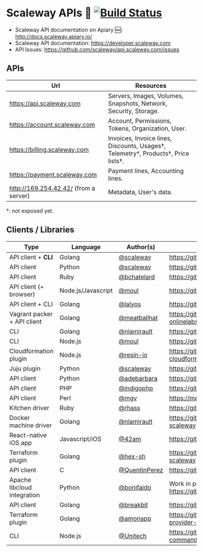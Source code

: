 # Scaleway APIs :pencil: [![Build Status](https://travis-ci.org/scaleway/api.scaleway.com.svg?branch=master)](https://travis-ci.org/scaleway/api.scaleway.com)

* Scaleway API documentation on Apiary :new:: http://docs.scaleway.apiary.io/
* Scaleway API documentation: https://developer.scaleway.com
* API Issues: https://github.com/scaleway/api.scaleway.com/issues

## APIs

Url                                   | Resources
--------------------------------------|--------------------------------------------------------------------
https://api.scaleway.com              | Servers, Images, Volumes, Snapshots, Network, Security, Storage.
https://account.scaleway.com          | Account, Permissions, Tokens, Organization, User.
https://billing.scaleway.com          | Invoices, Invoice lines, Discounts, Usages†, Telemetry†, Products†, Price lists†.
https://payment.scaleway.com          | Payment lines, Accounting lines.
http://169.254.42.42/ (from a server) | Metadata, User's data.

†: not exposed yet.

## Clients / Libraries

Type                        |  Language          | Author(s)                                        | URL
----------------------------|--------------------|--------------------------------------------------|---------------
API client + **CLI**        | Golang             | [@scaleway](https://github.com/scaleway)         | https://github.com/scaleway/scaleway-cli
API client                  | Python             | [@scaleway](https://github.com/scaleway)         | https://github.com/scaleway/python-scaleway
API client                  | Ruby               | [@bchatelard](https://github.com/bchatelard)     | https://github.com/bchatelard/scaleway-ruby
API client (+ browser)      | Node.js/Javascript | [@moul](https://github.com/moul)                 | https://github.com/moul/node-scaleway
API client + CLI            | Golang             | [@lalyos](https://github.com/lalyos)             | https://github.com/lalyos/onlabs
Vagrant packer + API client | Golang             | [@meatballhat](https://github.com/meatballhat)   | https://github.com/meatballhat/packer-builder-onlinelabs/
CLI                         | Golang             | [@nlamirault](https://github.com/nlamirault)     | https://github.com/nlamirault/go-scaleway
CLI                         | Node.js            | [@moul](https://github.com/moul)                 | https://github.com/moul/scaleway-cli-node
Cloudformation plugin       | Node.js            | [@resin-io](https://github.com/resin-io)         | https://github.com/resin-io/onlinelabs-cloudformation
Juju plugin                 | Python             | [@scaleway](https://github.com/scaleway)         | https://github.com/scaleway/juju-scaleway
API client                  | Python             | [@adebarbara](https://github.com/adebarbara)     | https://github.com/adebarbara/olpy
API client                  | PHP                | [@indigophp](https://github.com/indigophp)       | https://github.com/indigophp/scaleway
API client                  | Perl               | [@mgv](https://github.com/mgv)                   | https://metacpan.org/pod/WebService::Scaleway
Kitchen driver              | Ruby               | [@rhass](https://github.com/rhass)               | https://github.com/rhass/kitchen-scaleway
Docker machine driver       | Golang             | [@nlamirault](https://github.com/nlamirault)     | https://github.com/nlamirault/docker-machine-scaleway
React-native iOS app        | Javascript/iOS     | [@42am](https://github.com/42am)                 | https://github.com/42am/scaleway-ios
Terraform plugin            | Golang             | [@hex-sh](https://github.com/hex-sh)             | https://github.com/hex-sh/terraform-provider-scaleway
API client                  | C                  | [@QuentinPerez](https://github.com/QuentinPerez) | https://github.com/QuentinPerez/C-Scaleway
Apache libcloud integration | Python             | [@bonifaido](https://github.com/bonifaido)       | Work in progree at: https://github.com/apache/libcloud/pull/777
API client                  | Golang             | [@breakbit](https://github.com/breakbit)         | https://github.com/breakbit/scaleway
Terraform plugin            | Golang             | [@amonapp](https://github.com/amonapp)           | https://github.com/amonapp/terraform-provider-scaleway
CLI                         | Node.js            | [@Unitech](https://github.com/Unitech)           | https://github.com/Unitech/scaleway-commander
